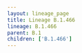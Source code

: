 ```yaml
---
layout: lineage_page
title: Lineage B.1.466
lineage: B.1.466
parent: B.1
children: ['B.1.466']
---
```

